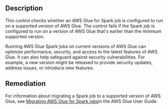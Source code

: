 ## Description

This control checks whether an AWS Glue for Spark job is configured to run on a supported version of AWS Glue. The control fails if the Spark job is configured to run on a version of AWS Glue that's earlier than the minimum supported version.

Running AWS Glue Spark jobs on current versions of AWS Glue can optimize performance, security, and access to the latest features of AWS Glue. It can also help safeguard against security vulnerabilities. For example, a new version might be released to provide security updates, address issues, or introduce new features.

## Remediation

For information about migrating a Spark job to a supported version of AWS Glue, see [Migrating AWS Glue for Spark jobs](https://docs.aws.amazon.com/glue/latest/dg/migrating-version-40.html)in the AWS Glue User Guide.